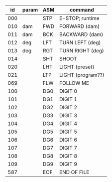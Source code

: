 id | param | ASM | command
---|---|---|---
000 | | STP | E-STOP; runtime
010 | dam | FWD | FORWARD (dam)
011 | dam | BCK | BACKWARD (dam)
012 | deg | LFT | TURN LEFT (deg)
013 | deg | RGT | TURN RIGHT (deg)
014 | | SHT | SHOOT
020 | | LHT | LIGHT (preset)
021 | | LTP | LIGHT (program??)
069 | | FLW | FOLLOW ME
100 | | DG0 | DIGIT 0
101 | | DG1 | DIGIT 1
102 | | DG2 | DIGIT 2
103 | | DG3 | DIGIT 3
104 | | DG4 | DIGIT 4
105 | | DG5 | DIGIT 5
106 | | DG6 | DIGIT 6
107 | | DG7 | DIGIT 7
108 | | DG8 | DIGIT 8
109 | | DG9 | DIGIT 9
587 | | EOF | END OF FILE <!-- last april tag -->